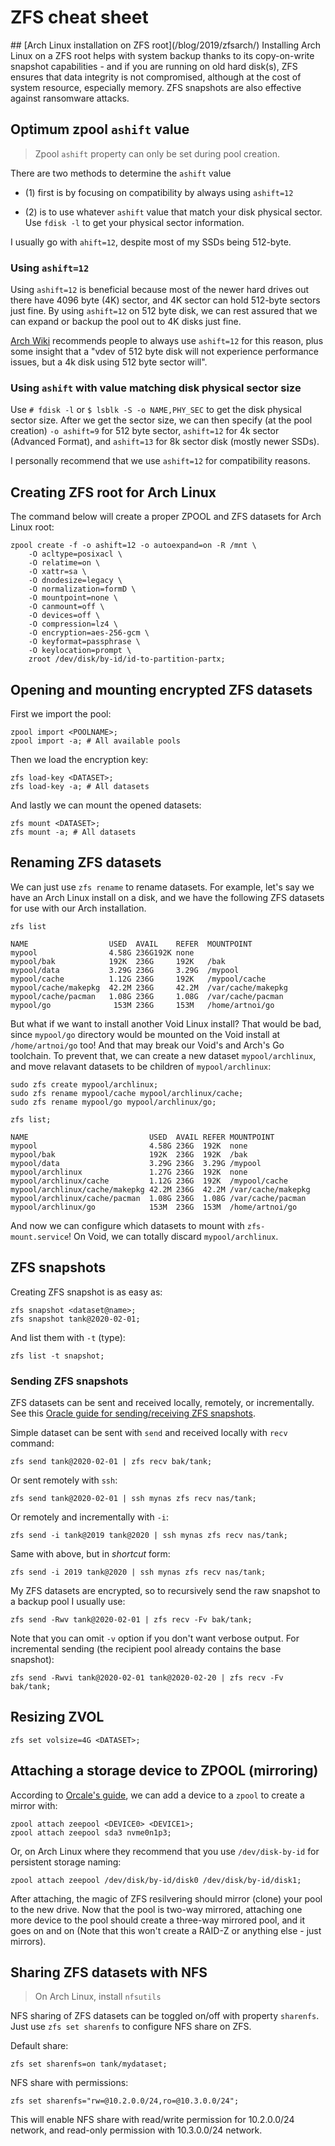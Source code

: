 <h1>ZFS cheat sheet</h1>
## [Arch Linux installation on ZFS root](/blog/2019/zfsarch/)
Installing Arch Linux on a ZFS root helps with system backup thanks to its copy-on-write snapshot capabilities - and if you are running on old hard disk(s), ZFS ensures that data integrity is not compromised, although at the cost of system resource, especially memory. ZFS snapshots are also effective against ransomware attacks.

## Optimum zpool `ashift` value

> Zpool `ashift` property can only be set during pool creation.

There are two methods to determine the `ashift` value

- (1) first is by focusing on compatibility by always using `ashift=12`

- (2) is to use whatever `ashift` value that match your disk physical sector. Use `fdisk -l` to get your physical sector information.

I usually go with `ahift=12`, despite most of my SSDs being 512-byte.

### Using `ashift=12`

Using `ashift=12` is beneficial because most of the newer hard drives out there have 4096 byte (4K) sector, and 4K sector can hold 512-byte sectors just fine. By using `ashift=12` on 512 byte disk, we can rest assured that we can expand or backup the pool out to 4K disks just fine.

[Arch Wiki](https://wiki.archlinux.org/index.php/ZFS#Advanced_Format_disks) recommends people to always use `ashift=12` for this reason, plus some insight that a "vdev of 512 byte disk will not experience performance issues, but a 4k disk using 512 byte sector will".

### Using `ashift` with value matching disk physical sector size

Use `# fdisk -l` or `$ lsblk -S -o NAME,PHY_SEC` to get the disk physical sector size. After we get the sector size, we can then specify (at the pool creation) `-o ashift=9` for 512 byte sector, `ashift=12` for 4k sector (Advanced Format), and `ashift=13` for 8k sector disk (mostly newer SSDs).

I personally recommend that we use `ashift=12` for compatibility reasons.

## Creating ZFS root for Arch Linux

The command below will create a proper ZPOOL and ZFS datasets for Arch Linux root:

```shell
zpool create -f -o ashift=12 -o autoexpand=on -R /mnt \
    -O acltype=posixacl \
    -O relatime=on \
    -O xattr=sa \
    -O dnodesize=legacy \
    -O normalization=formD \
    -O mountpoint=none \
    -O canmount=off \
    -O devices=off \
    -O compression=lz4 \
    -O encryption=aes-256-gcm \
    -O keyformat=passphrase \
    -O keylocation=prompt \
    zroot /dev/disk/by-id/id-to-partition-partx;
```

## Opening and mounting encrypted ZFS datasets

First we import the pool:

```shell
zpool import <POOLNAME>;
zpool import -a; # All available pools
```

Then we load the encryption key:

```shell
zfs load-key <DATASET>;
zfs load-key -a; # All datasets
```

And lastly we can mount the opened datasets:

```shell
zfs mount <DATASET>;
zfs mount -a; # All datasets
```

## Renaming ZFS datasets

We can just use `zfs rename` to rename datasets. For example, let's say we have an Arch Linux install on a disk, and we have the following ZFS datasets for use with our Arch installation.

```shell
zfs list

NAME                  USED  AVAIL    REFER  MOUNTPOINT
mypool                4.58G 236G192K none
mypool/bak            192K  236G     192K   /bak
mypool/data           3.29G 236G     3.29G  /mypool
mypool/cache          1.12G 236G     192K   /mypool/cache
mypool/cache/makepkg  42.2M 236G     42.2M  /var/cache/makepkg
mypool/cache/pacman   1.08G 236G     1.08G  /var/cache/pacman
mypool/go              153M 236G     153M   /home/artnoi/go
```

But what if we want to install another Void Linux install? That would be bad, since `mypool/go` directory would be mounted on the Void install at `/home/artnoi/go` too! And that may break our Void's and Arch's Go toolchain. To prevent that, we can create a new dataset `mypool/archlinux`, and move relavant datasets to be children of `mypool/archlinux`:

```shell
sudo zfs create mypool/archlinux;
sudo zfs rename mypool/cache mypool/archlinux/cache;
sudo zfs rename mypool/go mypool/archlinux/go;

zfs list;

NAME                           USED  AVAIL REFER MOUNTPOINT
mypool                         4.58G 236G  192K  none
mypool/bak                     192K  236G  192K  /bak
mypool/data                    3.29G 236G  3.29G /mypool
mypool/archlinux               1.27G 236G  192K  none
mypool/archlinux/cache         1.12G 236G  192K  /mypool/cache
mypool/archlinux/cache/makepkg 42.2M 236G  42.2M /var/cache/makepkg
mypool/archlinux/cache/pacman  1.08G 236G  1.08G /var/cache/pacman
mypool/archlinux/go            153M  236G  153M  /home/artnoi/go
```

And now we can configure which datasets to mount with `zfs-mount.service`! On Void, we can totally discard `mypool/archlinux`.

## ZFS snapshots

Creating ZFS snapshot is as easy as:

```shell
zfs snapshot <dataset@name>;
zfs snapshot tank@2020-02-01;
```

And list them with `-t` (type):

```shell
zfs list -t snapshot;
```

### Sending ZFS snapshots

ZFS datasets can be sent and received locally, remotely, or incrementally. See this [Oracle guide for sending/receiving ZFS snapshots](https://docs.oracle.com/cd/E18752_01/html/819-5461/gbchx.html).

Simple dataset can be sent with `send` and received locally with `recv` command:

```shell
zfs send tank@2020-02-01 | zfs recv bak/tank;
```

Or sent remotely with `ssh`:

```shell
zfs send tank@2020-02-01 | ssh mynas zfs recv nas/tank;
```

Or remotely and incrementally with `-i`:

```shell
zfs send -i tank@2019 tank@2020 | ssh mynas zfs recv nas/tank;
```

Same with above, but in _shortcut_ form:

```shell
zfs send -i 2019 tank@2020 | ssh mynas zfs recv nas/tank;
```

My ZFS datasets are encrypted, so to recursively send the raw snapshot to a backup pool I usually use:

```shell
zfs send -Rwv tank@2020-02-01 | zfs recv -Fv bak/tank;
```

Note that you can omit `-v` option if you don't want verbose output.
For incremental sending (the recipient pool already contains the base
snapshot):

```shell
zfs send -Rwvi tank@2020-02-01 tank@2020-02-20 | zfs recv -Fv bak/tank;
```

## Resizing ZVOL

```shell
zfs set volsize=4G <DATASET>;
```

## Attaching a storage device to ZPOOL (mirroring)

According to [Orcale's
guide](https://docs.oracle.com/cd/E19253-01/819-5461/gazgw/index.html),
we can add a device to a `zpool` to create a mirror with:

```shell
zpool attach zeepool <DEVICE0> <DEVICE1>;
zpool attach zeepool sda3 nvme0n1p3;
```

Or, on Arch Linux where they recommend that you use `/dev/disk-by-id` for persistent storage naming:

```shell
zpool attach zeepool /dev/disk/by-id/disk0 /dev/disk/by-id/disk1;
```

After attaching, the magic of ZFS resilvering should mirror (clone) your pool to the new drive. Now that the pool is two-way mirrored, attaching one more device to the pool should create a three-way mirrored pool, and it goes on and on (Note that this won't create a RAID-Z or anything else - just mirrors).

## Sharing ZFS datasets with NFS

> On Arch Linux, install `nfsutils`

NFS sharing of ZFS datasets can be toggled on/off with property `sharenfs`. Just use `zfs set sharenfs` to configure NFS share on ZFS.

Default share:

```shell
zfs set sharenfs=on tank/mydataset;
```

NFS share with permissions:

```shell
zfs set sharenfs="rw=@10.2.0.0/24,ro=@10.3.0.0/24";
```

This will enable NFS share with read/write permission for 10.2.0.0/24 network, and read-only permission with 10.3.0.0/24 network.
